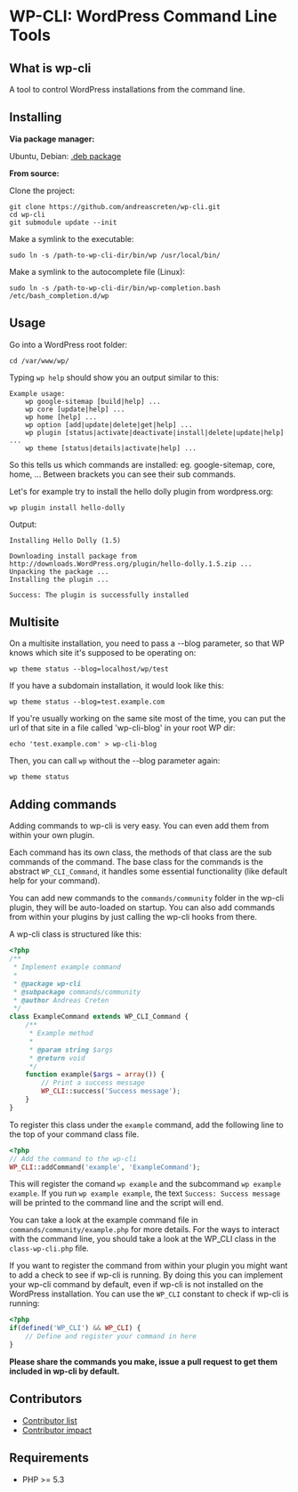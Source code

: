 WP-CLI: WordPress Command Line Tools
============================

What is wp-cli
--------------

A tool to control WordPress installations from the command line.

Installing
----------

**Via package manager:**

Ubuntu, Debian: [.deb package](https://github.com/downloads/andreascreten/wp-cli/wp-cli_0.1.deb)

**From source:**

Clone the project:

```
git clone https://github.com/andreascreten/wp-cli.git
cd wp-cli
git submodule update --init
```

Make a symlink to the executable:

```
sudo ln -s /path-to-wp-cli-dir/bin/wp /usr/local/bin/
```

Make a symlink to the autocomplete file (Linux):

```
sudo ln -s /path-to-wp-cli-dir/bin/wp-completion.bash /etc/bash_completion.d/wp
```

Usage
-----

Go into a WordPress root folder:

```
cd /var/www/wp/
```

Typing `wp help` should show you an output similar to this:

```
Example usage:
	wp google-sitemap [build|help] ...
	wp core [update|help] ...
	wp home [help] ...
	wp option [add|update|delete|get|help] ...
	wp plugin [status|activate|deactivate|install|delete|update|help] ...
	wp theme [status|details|activate|help] ...
```

So this tells us which commands are installed: eg. google-sitemap, core, home, ...
Between brackets you can see their sub commands. 

Let's for example try to install the hello dolly plugin from wordpress.org:

```
wp plugin install hello-dolly
```

Output:

```
Installing Hello Dolly (1.5)

Downloading install package from http://downloads.WordPress.org/plugin/hello-dolly.1.5.zip ...
Unpacking the package ...
Installing the plugin ...

Success: The plugin is successfully installed
```

Multisite
---------

On a multisite installation, you need to pass a --blog parameter, so that WP knows which site it's supposed to be operating on:

```
wp theme status --blog=localhost/wp/test
```

If you have a subdomain installation, it would look like this:

```
wp theme status --blog=test.example.com
```

If you're usually working on the same site most of the time, you can put the url of that site in a file called 'wp-cli-blog' in your root WP dir:

```
echo 'test.example.com' > wp-cli-blog
```

Then, you can call `wp` without the --blog parameter again:

```
wp theme status
```

Adding commands
---------------

Adding commands to wp-cli is very easy. You can even add them from within your own plugin.

Each command has its own class, the methods of that class are the sub commands of the command. The base class for the commands is the abstract `WP_CLI_Command`, it handles some essential functionality (like default help for your command).

You can add new commands to the `commands/community` folder in the wp-cli plugin, they will be auto-loaded on startup. You can also add commands from within your plugins by just calling the wp-cli hooks from there.

A wp-cli class is structured like this:

``` php
<?php
/**
 * Implement example command
 *
 * @package wp-cli
 * @subpackage commands/community
 * @author Andreas Creten
 */
class ExampleCommand extends WP_CLI_Command {
	/**
	 * Example method
	 *
	 * @param string $args 
	 * @return void
	 */
	function example($args = array()) {
		// Print a success message
		WP_CLI::success('Success message');
	}
}
```

To register this class under the `example` command, add the following line to the top of your command class file.

``` php
<?php
// Add the command to the wp-cli
WP_CLI::addCommand('example', 'ExampleCommand');
```

This will register the comand `wp example` and the subcommand `wp example example`. If you run `wp example example`, the text `Success: Success message` will be printed to the command line and the script will end.

You can take a look at the example command file in `commands/community/example.php` for more details. For the ways to interact with the command line, you should take a look at the WP_CLI class in the `class-wp-cli.php` file.

If you want to register the command from within your plugin you might want to add a check to see if wp-cli is running. By doing this you can implement your wp-cli command by default, even if wp-cli is not installed on the WordPress installation. You can use the `WP_CLI` constant to check if wp-cli is running:

```php
<?php
if(defined('WP_CLI') && WP_CLI) {
	// Define and register your command in here
}
```

**Please share the commands you make, issue a pull request to get them included in wp-cli by default.**

Contributors
------------

- [Contributor list](https://github.com/andreascreten/wp-cli/contributors)
- [Contributor impact](https://github.com/andreascreten/wp-cli/graphs/impact)

Requirements
------------

 * PHP >= 5.3
